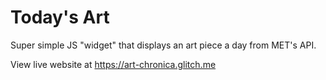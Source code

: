 # Today's Art

Super simple JS "widget" that displays an art piece a day from MET's API.

View live website at https://art-chronica.glitch.me
